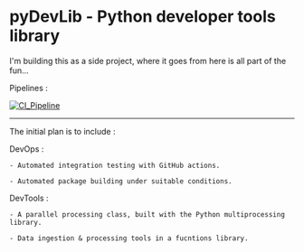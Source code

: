 # pyDevLib - Python developer tools library

I'm building this as a side project, where it goes from here is all part of the fun...

Pipelines :

[![CI_Pipeline](https://github.com/iDataEngineer/pyDevLib/actions/workflows/CI_Pipeline.yml/badge.svg)](https://github.com/iDataEngineer/pyDevLib/actions/workflows/CI_Pipeline.yml)

---

The initial plan is to include :

DevOps :

    - Automated integration testing with GitHub actions.

    - Automated package building under suitable conditions.

DevTools :

    - A parallel processing class, built with the Python multiprocessing library.

    - Data ingestion & processing tools in a fucntions library.
